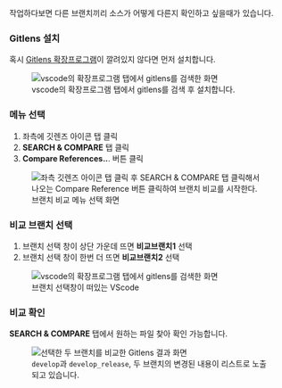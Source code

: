 작업하다보면 다른 브랜치끼리 소스가 어떻게 다른지 확인하고 싶을때가 있습니다.  

### Gitlens 설치
혹시 [Gitlens 확장프로그램](https://marketplace.visualstudio.com/items?itemName=eamodio.gitlens)이 깔려있지 않다면 먼저 설치합니다.
<figure>
  <img src="/posts/images/compare-two-git-branches-vscode/gitlens-compare-branch-step0.jpg" alt="vscode의 확장프로그램 탭에서 gitlens를 검색한 화면">
  <figcaption>vscode의 확장프로그램 탭에서 gitlens를 검색 후 설치합니다.</figcaption>
</figure>

### 메뉴 선택
<ol>
  <li>좌측에 깃렌즈 아이콘 탭 클릭</li>
  <li><strong>SEARCH & COMPARE</strong> 탭 클릭</li>
  <li><strong>Compare References..</strong>. 버튼 클릭</li>
</ol>
<figure>
  <img src="/posts/images/compare-two-git-branches-vscode/gitlens-compare-branch-step1.jpg" alt="좌측 깃렌즈 아이콘 탭 클릭 후 SEARCH &amp; COMPARE 탭 클릭해서 나오는 Compare Reference 버튼 클릭하여 브랜치 비교를 시작한다.">
  <figcaption>브랜치 비교 메뉴 선택 화면</figcaption>
</figure>

### 비교 브랜치 선택
<ol>
  <li>브랜치 선택 창이 상단 가운데 뜨면 <strong>비교브랜치1</strong> 선택</li>
  <li>브랜치 선택 창이 한번 더 뜨면 <strong>비교브랜치2</strong> 선택</li>
</ol>
<figure>
  <img src="/posts/images/compare-two-git-branches-vscode/gitlens-compare-branch-step2.jpg" alt="vscode의 확장프로그램 탭에서 gitlens를 검색한 화면">
  <figcaption>브랜치 선택창이 떠있는 VScode</figcaption>
</figure>

### 비교 확인
<strong>SEARCH & COMPARE</strong> 탭에서 원하는 파일 찾아 확인 가능합니다.
<figure>
  <img src="/posts/images/compare-two-git-branches-vscode/gitlens-compare-branch-step3.jpg" alt="선택한 두 브랜치를 비교한 Gitlens 결과 화면">
  <figcaption><code>develop</code>과 <code>develop_release</code>, 두 브랜치의 변경된 내용이 리스트로 노출되고 있습니다.</figcaption>
</figure>